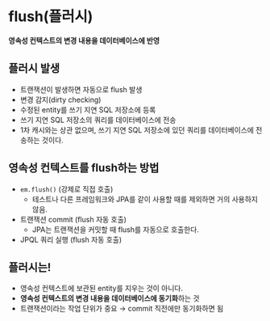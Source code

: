 # flush(플러시)

**영속성 컨텍스트의 변경 내용을 데이터베이스에 반영**  

## 플러시 발생
- 트랜잭션이 발생하면 자동으로 flush 발생
- 변경 감지(dirty checking)
- 수정된 entity를 쓰기 지연 SQL 저장소에 등록
- 쓰기 지연 SQL 저장소의 쿼리를 데이터베이스에 전송
- 1차 캐시와는 상관 없으며, 쓰기 지연 SQL 저장소에 있던 쿼리를 데이터베이스에 전송하는 것이다.

## 영속성 컨텍스트를 flush하는 방법
- `em.flush()` (강제로 직접 호출)
  - 테스트나 다른 프레임워크와 JPA를 같이 사용할 때를 제외하면 거의 사용하지 않음.
- 트랜잭션 commit (flush 자동 호출)
  - JPA는 트랜잭션을 커밋할 때 flush를 자동으로 호출한다.
- JPQL 쿼리 실행 (flush 자동 호출)

## 플러시는!
- 영속성 컨텍스트에 보관된 entity를 지우는 것이 아니다.
- **영속성 컨텍스트의 변경 내용을 데이터베이스에 동기화**하는 것
- 트랜잭션이라는 작업 단위가 중요 → commit 직전에만 동기화하면 됨